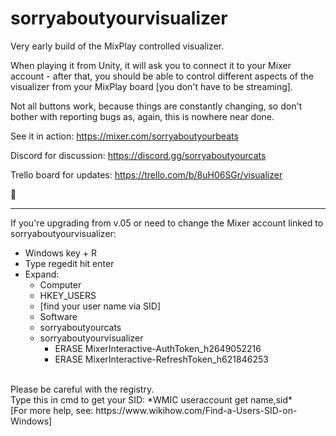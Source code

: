 # sorryaboutyourvisualizer

Very early build of the MixPlay controlled visualizer.

When playing it from Unity, it will ask you to connect it to your Mixer account - after that, you should be able to control different aspects of the visualizer from your MixPlay board [you don't have to be streaming].

Not all buttons work, because things are constantly changing, so don't bother with reporting bugs as, again, this is nowhere near done.

See it in action:
https://mixer.com/sorryaboutyourbeats

Discord for discussion:
https://discord.gg/sorryaboutyourcats

Trello board for updates:
https://trello.com/b/8uH06SGr/visualizer

💜

---

If you're upgrading from v.05 or need to change the Mixer account linked to sorryaboutyourvisualizer:

* Windows key + R<br>
* Type regedit hit enter<br>
* Expand:<br>
  * Computer<br>
  * HKEY_USERS<br>
  * [find your user name via SID]<br>
  * Software<br>
  * sorryaboutyourcats<br>
  * sorryaboutyourvisualizer
    * ERASE MixerInteractive-AuthToken_h2649052216<br>
    * ERASE MixerInteractive-RefreshToken_h621846253<br>
<br>
Please be careful with the registry.<br>
Type this in cmd to get your SID: *WMIC useraccount get name,sid*<br>
[For more help, see: https://www.wikihow.com/Find-a-Users-SID-on-Windows]
